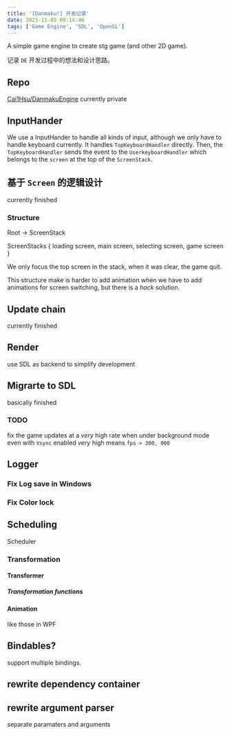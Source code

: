 ```yaml
---
title: '[Danmaku!] 开发记录'
date: 2023-11-05 09:14:46
tags: ['Game Engine', 'SDL', 'OpenGL']
---
```


A simple game engine to create stg game (and other 2D game).

记录 `DE` 开发过程中的想法和设计思路。

## Repo
[Cai1Hsu/DanmakuEngine](https://github.com/Cai1Hsu/DanmakuEngine)
currently private

## InputHander
We use a InputHander to handle all kinds of input, although we only have to handle keyboard currently.
It handles `TopKeyboardHandler` directly. Then, the `TopKeyboardHandler` sends the event to the `UserkeyboardHandler` which belongs to the `screen` at the top of the `ScreenStack`.

## 基于 `Screen` 的逻辑设计
currently finished

### Structure

Root -> ScreenStack

ScreenStacks
{
    loading screen,
    main screen,
    selecting screen,
    game screen
}

We only focus the top screen in the stack, when it was clear, the game quit.

This structure make is harder to add animation when we have to add animations for screen switching, but there is a *hack* solution.

## Update chain
currently finished

## Render
use SDL as backend to simplify development

## Migrarte to SDL
basically finished
### TODO
fix the game updates at a *very* high rate when under background mode even with `Vsync` enabled
*very* high means `fps > 300, 000`

## Logger
### Fix Log save in Windows
### Fix Color lock

## Scheduling
Scheduler

### Transformation
#### Transformer
##### Transformation functions
#### Animation
like those in WPF

## Bindables?
support multiple bindings.

## rewrite dependency container

## rewrite argument parser
separate paramaters and arguments

